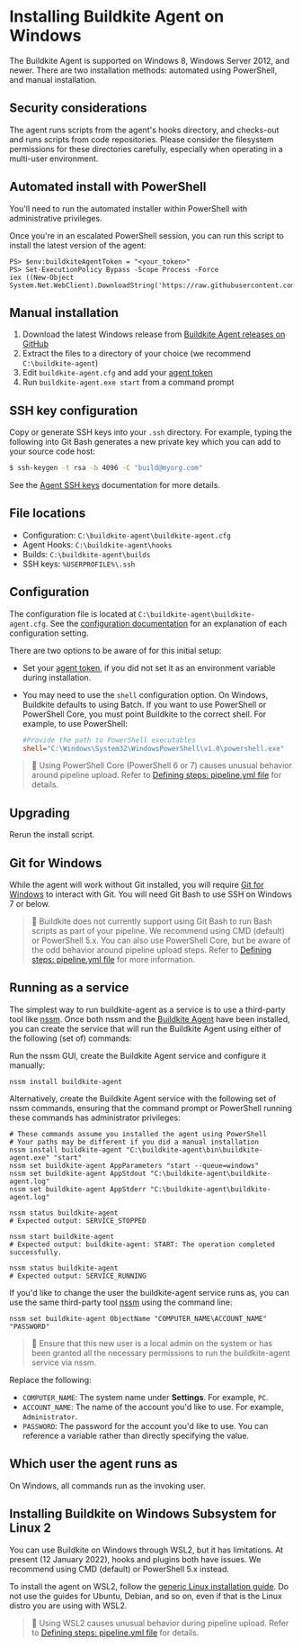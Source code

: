 # Installing Buildkite Agent on Windows

The Buildkite Agent is supported on Windows 8, Windows Server 2012, and newer. There are two installation methods: automated using PowerShell, and manual installation.

## Security considerations

The agent runs scripts from the agent's hooks directory, and checks-out and runs scripts from code repositories. Please consider the filesystem permissions for these directories carefully, especially when operating in a multi-user environment.

## Automated install with PowerShell

You'll need to run the automated installer within PowerShell with administrative privileges.

Once you're in an escalated PowerShell session, you can run this script to install the latest version of the agent:

```shell
PS> $env:buildkiteAgentToken = "<your_token>"
PS> Set-ExecutionPolicy Bypass -Scope Process -Force
iex ((New-Object System.Net.WebClient).DownloadString('https://raw.githubusercontent.com/buildkite/agent/main/install.ps1'))
```

## Manual installation

1. Download the latest Windows release from <a href="https://github.com/buildkite/agent/releases">Buildkite Agent releases on GitHub</a>
2. Extract the files to a directory of your choice (we recommend `C:\buildkite-agent`)
3. Edit `buildkite-agent.cfg` and add your [agent token](/docs/agent/v3/tokens)
4. Run `buildkite-agent.exe start` from a command prompt

## SSH key configuration

Copy or generate SSH keys into your `.ssh` directory. For example, typing the following into Git Bash generates a new private key which you can add to your source code host:

```bash
$ ssh-keygen -t rsa -b 4096 -C "build@myorg.com"
```

See the [Agent SSH keys](/docs/agent/v3/ssh-keys) documentation for more details.

## File locations

* Configuration: `C:\buildkite-agent\buildkite-agent.cfg`
* Agent Hooks: `C:\buildkite-agent\hooks`
* Builds: `C:\buildkite-agent\builds`
* SSH keys: `%USERPROFILE%\.ssh`

## Configuration

The configuration file is located at `C:\buildkite-agent\buildkite-agent.cfg`. See the [configuration documentation](/docs/agent/v3/configuration) for an explanation of each configuration setting.

There are two options to be aware of for this initial setup:

* Set your [agent token](/docs/agent/v3/tokens), if you did not set it as an environment variable during installation.
* You may need to use the `shell` configuration option. On Windows, Buildkite defaults to using Batch. If you want to use PowerShell or PowerShell Core, you must point Buildkite to the correct shell. For example, to use PowerShell:

    ```cfg
    #Provide the path to PowerShell executables
    shell="C:\Windows\System32\WindowsPowerShell\v1.0\powershell.exe"
    ```

> 📘
> Using PowerShell Core (PowerShell 6 or 7) causes unusual behavior around pipeline upload. Refer to <a href="/docs/pipelines/configure/defining-steps#step-defaults-pipeline-dot-yml-file">Defining steps: pipeline.yml file</a> for details.

## Upgrading

Rerun the install script.

## Git for Windows

While the agent will work without Git installed, you will require [Git for Windows](https://gitforwindows.org/) to interact with Git. You will need Git Bash to use SSH on Windows 7 or below.

> 📘
> Buildkite does not currently support using Git Bash to run Bash scripts as part of your pipeline. We recommend using CMD (default) or PowerShell 5.x. You can also use PowerShell Core, but be aware of the odd behavior around pipeline upload steps. Refer to <a href="/docs/pipelines/configure/defining-steps#step-defaults-pipeline-dot-yml-file">Defining steps: pipeline.yml file</a> for more information.

## Running as a service

The simplest way to run buildkite-agent as a service is to use a third-party tool like [nssm](https://nssm.cc/). Once both nssm and the [Buildkite Agent](#automated-install-with-powershell) have been installed, you can create the service that will run the Buildkite Agent using either of the following (set of) commands:

Run the nssm GUI, create the Buildkite Agent service and configure it manually:

```
nssm install buildkite-agent
```

Alternatively, create the Buildkite Agent service with the following set of nssm commands, ensuring that the command prompt or PowerShell running these commands has administrator privileges:

```
# These commands assume you installed the agent using PowerShell
# Your paths may be different if you did a manual installation
nssm install buildkite-agent "C:\buildkite-agent\bin\buildkite-agent.exe" "start"
nssm set buildkite-agent AppParameters "start --queue=windows"
nssm set buildkite-agent AppStdout "C:\buildkite-agent\buildkite-agent.log"
nssm set buildkite-agent AppStderr "C:\buildkite-agent\buildkite-agent.log"

nssm status buildkite-agent
# Expected output: SERVICE_STOPPED

nssm start buildkite-agent
# Expected output: buildkite-agent: START: The operation completed successfully.

nssm status buildkite-agent
# Expected output: SERVICE_RUNNING
```

If you'd like to change the user the buildkite-agent service runs as, you can use the same third-party tool [nssm](https://nssm.cc/) using the command line:

```
nssm set buildkite-agent ObjectName "COMPUTER_NAME\ACCOUNT_NAME" "PASSWORD"
```

> 📘
> Ensure that this new user is a local admin on the system or has been granted all the necessary permissions to run the buildkite-agent service via nssm.

Replace the following:

* `COMPUTER_NAME`: The system name under **Settings**. For example, `PC`.
* `ACCOUNT_NAME`: The name of the account you'd like to use. For example, `Administrator`.
* `PASSWORD`: The password for the account you'd like to use. You can reference a variable rather than directly specifying the value.

## Which user the agent runs as

On Windows, all commands run as the invoking user.

## Installing Buildkite on Windows Subsystem for Linux 2

<!-- date -->

You can use Buildkite on Windows through WSL2, but it has limitations. At present (12 January 2022), hooks and plugins both have issues. We recommend using CMD (default) or PowerShell 5.x instead.

To install the agent on WSL2, follow the [generic Linux installation guide](/docs/agent/v3/linux). Do not use the guides for Ubuntu, Debian, and so on, even if that is the Linux distro you are using with WSL2.

> 📘
> Using WSL2 causes unusual behavior during pipeline upload. Refer to <a href="/docs/pipelines/configure/defining-steps#step-defaults-pipeline-dot-yml-file">Defining steps: pipeline.yml file</a> for details.
